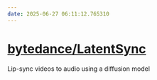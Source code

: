 ```yaml
---
date: 2025-06-27 06:11:12.765310
---
```


# [bytedance/LatentSync](https://github.com/bytedance/LatentSync)

Lip-sync videos to audio using a diffusion model